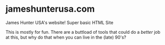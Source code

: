 # jameshunterusa.com
James Hunter USA's website! Super basic HTML Site

This is mostly for fun. There are a buttload of tools that could do a *better* job at this, but why do that when you
can live in the (late) 90's?
